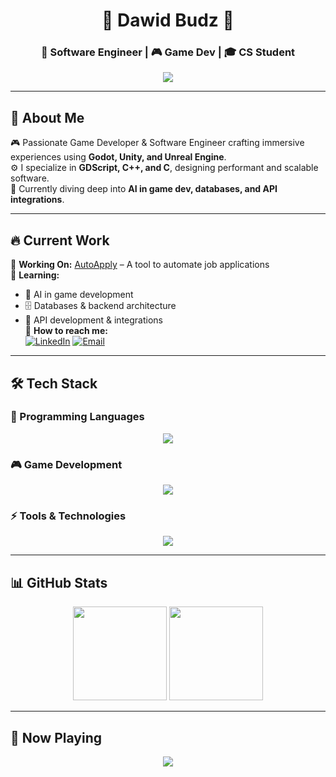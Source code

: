 <h1 align="center">👾 Dawid Budz 👾</h1>
<h3 align="center">🚀 Software Engineer | 🎮 Game Dev | 🎓 CS Student</h3>

<p align="center">
  <img src="https://readme-typing-svg.herokuapp.com?font=Fira+Code&size=22&pause=1000&color=F75C7E&center=true&width=550&lines=Game+Developer+%7C+Software+Engineer;Building+AI-Powered+Games;Automating+Job+Applications;Learning+Low-Level+Systems+Programming">
</p>

---

## 🚀 About Me  
🎮 Passionate Game Developer & Software Engineer crafting immersive experiences using **Godot, Unity, and Unreal Engine**.  
⚙️ I specialize in **GDScript, C++, and C**, designing performant and scalable software.  
🌱 Currently diving deep into **AI in game dev, databases, and API integrations**.  

---

## 🔥 Current Work  
🔹 **Working On:** [AutoApply](https://github.com/budzskl/auto-apply) – A tool to automate job applications  
🔹 **Learning:**  
  - 🧠 AI in game development  
  - 🗄️ Databases & backend architecture  
  - 🔗 API development & integrations  
🔹 **How to reach me:**  
  [![LinkedIn](https://img.shields.io/badge/LinkedIn-0077B5?style=for-the-badge&logo=linkedin&logoColor=white)](https://www.linkedin.com/in/dawid-budz/)  [![Email](https://img.shields.io/badge/Email-D14836?style=for-the-badge&logo=gmail&logoColor=white)](mailto:dawidbudz01@gmail.com)  

---

## 🛠️ Tech Stack  

### 🎯 Programming Languages  
<p align="center">
  <img src="https://skillicons.dev/icons?i=cpp,c,python,java" />
</p>

### 🎮 Game Development  
<p align="center">
  <img src="https://skillicons.dev/icons?i=unity,unreal,godot" />
</p>

### ⚡ Tools & Technologies  
<p align="center">
  <img src="https://skillicons.dev/icons?i=git," />
</p>

---

## 📊 GitHub Stats  
<p align="center">
  <img src="https://github-readme-stats.vercel.app/api?username=budzskl&show_icons=true&theme=radical" height="150" />
  <img src="https://github-readme-stats.vercel.app/api/top-langs/?username=budzskl&layout=compact&theme=radical" height="150" />
</p>

---

## 🎵 Now Playing  
<p align="center">
  <img src="https://spotify-github-profile.vercel.app/api/view?uid=daweed.5&cover_image=true&theme=default&bar_color=53b14f&bar_color_cover=false" />
</p>
